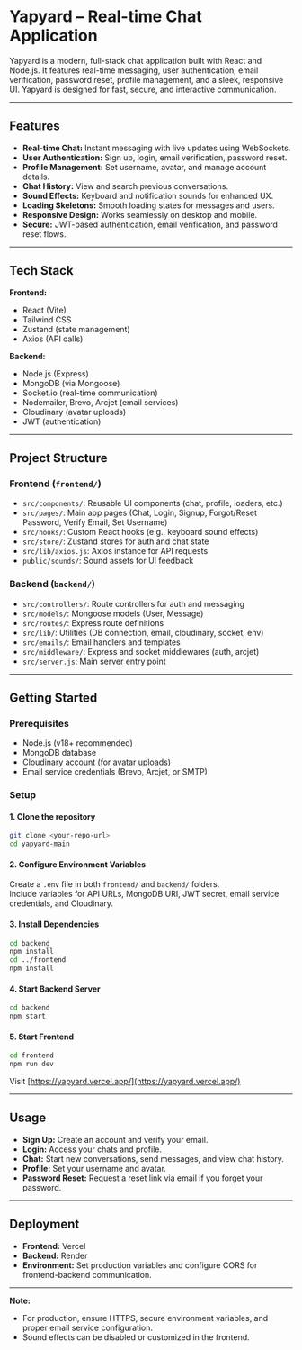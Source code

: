 # Yapyard – Real-time Chat Application

Yapyard is a modern, full-stack chat application built with React and Node.js. It features real-time messaging, user authentication, email verification, password reset, profile management, and a sleek, responsive UI. Yapyard is designed for fast, secure, and interactive communication.

---

## Features

- **Real-time Chat:** Instant messaging with live updates using WebSockets.
- **User Authentication:** Sign up, login, email verification, password reset.
- **Profile Management:** Set username, avatar, and manage account details.
- **Chat History:** View and search previous conversations.
- **Sound Effects:** Keyboard and notification sounds for enhanced UX.
- **Loading Skeletons:** Smooth loading states for messages and users.
- **Responsive Design:** Works seamlessly on desktop and mobile.
- **Secure:** JWT-based authentication, email verification, and password reset flows.

---

## Tech Stack

**Frontend:**
- React (Vite)
- Tailwind CSS
- Zustand (state management)
- Axios (API calls)

**Backend:**
- Node.js (Express)
- MongoDB (via Mongoose)
- Socket.io (real-time communication)
- Nodemailer, Brevo, Arcjet (email services)
- Cloudinary (avatar uploads)
- JWT (authentication)

---

## Project Structure

### Frontend (`frontend/`)
- `src/components/`: Reusable UI components (chat, profile, loaders, etc.)
- `src/pages/`: Main app pages (Chat, Login, Signup, Forgot/Reset Password, Verify Email, Set Username)
- `src/hooks/`: Custom React hooks (e.g., keyboard sound effects)
- `src/store/`: Zustand stores for auth and chat state
- `src/lib/axios.js`: Axios instance for API requests
- `public/sounds/`: Sound assets for UI feedback

### Backend (`backend/`)
- `src/controllers/`: Route controllers for auth and messaging
- `src/models/`: Mongoose models (User, Message)
- `src/routes/`: Express route definitions
- `src/lib/`: Utilities (DB connection, email, cloudinary, socket, env)
- `src/emails/`: Email handlers and templates
- `src/middleware/`: Express and socket middlewares (auth, arcjet)
- `src/server.js`: Main server entry point

---

## Getting Started

### Prerequisites

- Node.js (v18+ recommended)
- MongoDB database
- Cloudinary account (for avatar uploads)
- Email service credentials (Brevo, Arcjet, or SMTP)

### Setup

#### 1. Clone the repository

```sh
git clone <your-repo-url>
cd yapyard-main
```

#### 2. Configure Environment Variables

Create a `.env` file in both `frontend/` and `backend/` folders.  
Include variables for API URLs, MongoDB URI, JWT secret, email service credentials, and Cloudinary.

#### 3. Install Dependencies

```sh
cd backend
npm install
cd ../frontend
npm install
```

#### 4. Start Backend Server

```sh
cd backend
npm start
```

#### 5. Start Frontend

```sh
cd frontend
npm run dev
```

Visit [https://yapyard.vercel.app/](https://yapyard.vercel.app/)

---

## Usage

- **Sign Up:** Create an account and verify your email.
- **Login:** Access your chats and profile.
- **Chat:** Start new conversations, send messages, and view chat history.
- **Profile:** Set your username and avatar.
- **Password Reset:** Request a reset link via email if you forget your password.

---

## Deployment

- **Frontend:** Vercel
- **Backend:** Render
- **Environment:** Set production variables and configure CORS for frontend-backend communication.

---

**Note:**  
- For production, ensure HTTPS, secure environment variables, and proper email service configuration.
- Sound effects can be disabled or customized in the frontend.
